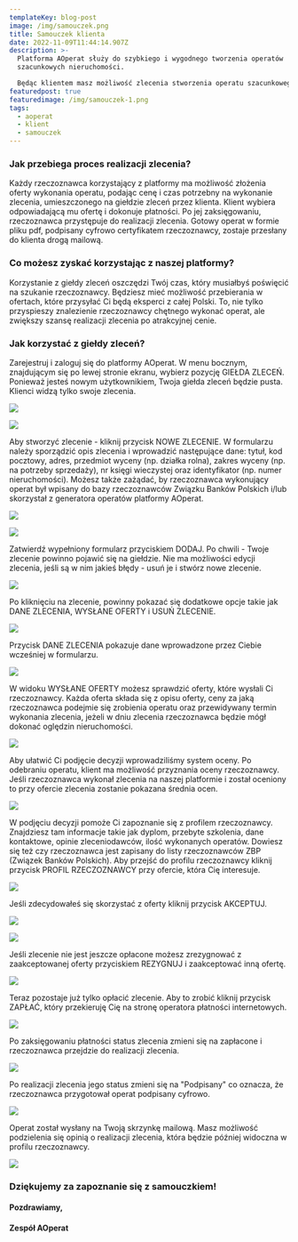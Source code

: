 ```yaml
---
templateKey: blog-post
image: /img/samouczek.png
title: Samouczek klienta
date: 2022-11-09T11:44:14.907Z
description: >-
  Platforma AOperat służy do szybkiego i wygodnego tworzenia operatów
  szacunkowych nieruchomości.

  Będąc klientem masz możliwość zlecenia stworzenia operatu szacunkowego. Rzeczoznawcy zainteresowani wykonaniem usługi złożą swoje oferty. To podejście pozwala na znalezienie najlepszej oferty spełniającej Twoje oczekiwania. Pokażemy jak to wygląda w praktyce
featuredpost: true
featuredimage: /img/samouczek-1.png
tags:
  - aoperat
  - klient
  - samouczek
---
```

### Jak przebiega proces realizacji zlecenia?

Każdy rzeczoznawca korzystający z platformy ma możliwość złożenia oferty wykonania operatu, podając cenę i czas potrzebny na wykonanie zlecenia, umieszczonego na giełdzie zleceń przez klienta. Klient wybiera odpowiadającą mu ofertę i dokonuje płatności. Po jej zaksięgowaniu, rzeczoznawca przystępuje do realizacji zlecenia. Gotowy operat w formie pliku pdf, podpisany cyfrowo certyfikatem rzeczoznawcy, zostaje przesłany do klienta drogą mailową.

### Co możesz zyskać korzystając z naszej platformy?

Korzystanie z giełdy zleceń oszczędzi Twój czas, który musiałbyś poświęcić na szukanie rzeczoznawcy. Będziesz mieć możliwość przebierania w ofertach, które przysyłać Ci będą eksperci z całej Polski. To, nie tylko przyspieszy znalezienie rzeczoznawcy chętnego wykonać operat, ale zwiększy szansę realizacji zlecenia po atrakcyjnej cenie.

### Jak korzystać z giełdy zleceń?

Zarejestruj i zaloguj się do platformy AOperat. W menu bocznym, znajdującym się po lewej stronie ekranu, wybierz pozycję GIEŁDA ZLECEŃ. Ponieważ jesteś nowym użytkownikiem, Twoja giełda zleceń będzie pusta. Klienci widzą tylko swoje zlecenia.

![](/img/sidebar_client_market.png)

![](/img/market_client.png)

Aby stworzyć zlecenie - kliknij przycisk NOWE ZLECENIE. W formularzu należy sporządzić opis zlecenia i wprowadzić następujące dane: tytuł, kod pocztowy, adres, przedmiot wyceny (np. działka rolna), zakres wyceny (np. na potrzeby sprzedaży), nr księgi wieczystej oraz identyfikator (np. numer nieruchomości). Możesz także zażądać, by rzeczoznawca wykonujący operat był wpisany do bazy rzeczoznawców Związku Banków Polskich i/lub skorzystał z generatora operatów platformy AOperat.

![](/img/market_client_create_order.png)

![](/img/market_client_create_order_expanded.png)

Zatwierdź wypełniony formularz przyciskiem DODAJ. Po chwili - Twoje zlecenie powinno pojawić się na giełdzie. Nie ma możliwości edycji zlecenia, jeśli są w nim jakieś błędy - usuń je i stwórz nowe zlecenie.

![](/img/market_client_create_order_expanded_confirm.png)

Po kliknięciu na zlecenie, powinny pokazać się dodatkowe opcje takie jak DANE ZLECENIA, WYSŁANE OFERTY i USUŃ ZLECENIE. 

![](/img/market_client_expanded_row.png)

Przycisk DANE ZLECENIA pokazuje dane wprowadzone przez Ciebie wcześniej w formularzu.

![](/img/market_client_expanded_row_order_data.png)

W widoku WYSŁANE OFERTY możesz sprawdzić oferty, które wysłali Ci rzeczoznawcy. Każda oferta składa się z opisu oferty, ceny za jaką rzeczoznawca podejmie się zrobienia operatu oraz przewidywany termin wykonania zlecenia, jeżeli w dniu zlecenia rzeczoznawca będzie mógł dokonać oględzin nieruchomości.

![](/img/market_client_expanded_row_offers.png)

Aby ułatwić Ci podjęcie decyzji wprowadziliśmy system oceny. Po odebraniu operatu, klient ma możliwość przyznania oceny rzeczoznawcy. Jeśli rzeczoznawca wykonał zlecenia na naszej platformie i został oceniony to przy ofercie zlecenia zostanie pokazana średnia ocen.

![](/img/market_client_expanded_row_offers_rating.png)

W podjęciu decyzji pomoże Ci zapoznanie się z profilem rzeczoznawcy. Znajdziesz tam informacje takie jak dyplom, przebyte szkolenia, dane kontaktowe, opinie zleceniodawców, ilość wykonanych operatów. Dowiesz się też czy rzeczoznawca jest zapisany do listy rzeczoznawców ZBP (Związek Banków Polskich). Aby przejść do profilu rzeczoznawcy kliknij przycisk PROFIL RZECZOZNAWCY przy ofercie, która Cię interesuje. 

![](/img/market_client_expanded_row_offers_profile.png)

Jeśli zdecydowałeś się skorzystać z oferty kliknij przycisk AKCEPTUJ.

![](/img/market_client_expanded_row_offers_accept.png)

![](/img/market_client_expanded_row_offers_reserved.png)

Jeśli zlecenie nie jest jeszcze opłacone możesz zrezygnować z zaakceptowanej oferty przyciskiem REZYGNUJ i zaakceptować inną ofertę.

![](/img/market_client_expanded_row_offers_resign.png)

Teraz pozostaje już tylko opłacić zlecenie. Aby to zrobić kliknij przycisk ZAPŁAĆ, który przekieruję Cię na stronę operatora płatności internetowych. 

![](/img/market_client_expanded_row_offers_pay.png)

Po zaksięgowaniu płatności status zlecenia zmieni się na zapłacone i rzeczoznawca przejdzie do realizacji zlecenia.

![](/img/market_client_expanded_row_paid.png)

Po realizacji zlecenia jego status zmieni się na "Podpisany" co oznacza, że rzeczoznawca przygotował operat podpisany cyfrowo.

![](/img/market_client_expanded_row_signed.png)

Operat został wysłany na Twoją skrzynkę mailową. Masz możliwość podzielenia się opinią o realizacji zlecenia, która będzie później widoczna w profilu rzeczoznawcy.

![](/img/market_client_expanded_row_review.png)

### Dziękujemy za zapoznanie się z samouczkiem!

#### Pozdrawiamy,

#### Zespół AOperat